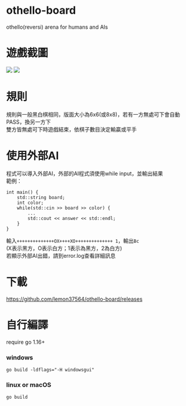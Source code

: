 # othello-board
othello(reversi) arena for humans and AIs

# 遊戲截圖
![](https://user-images.githubusercontent.com/65079334/120734562-a9e3ce80-c51b-11eb-8590-6033cb762637.png)
![](https://user-images.githubusercontent.com/65079334/120924683-68177b80-c707-11eb-92ce-d87c60a4db26.png)

# 規則
規則與一般黑白棋相同，版面大小為6x6(或8x8)，若有一方無處可下會自動PASS，換另一方下  
雙方皆無處可下時遊戲結束，依棋子數目決定輸贏或平手  

# 使用外部AI
程式可以導入外部AI，外部的AI程式須使用while input，並輸出結果  
範例：  
```
int main() {  
    std::string board;
    int color;
    while(std::cin >> board >> color) {
        ...
        std::cout << answer << std::endl;
    }
}
```
輸入```++++++++++++++OX++++XO++++++++++++++ 1```，輸出```Bc```  
(X表示黑方，O表示白方；1表示為黑方，2為白方)  
若顯示外部AI出錯，請到error.log查看詳細訊息  

# 下載
https://github.com/lemon37564/othello-board/releases

# 自行編譯
require go 1.16+  
### windows
```go build -ldflags="-H windowsgui"```  
### linux or macOS
```go build```  

